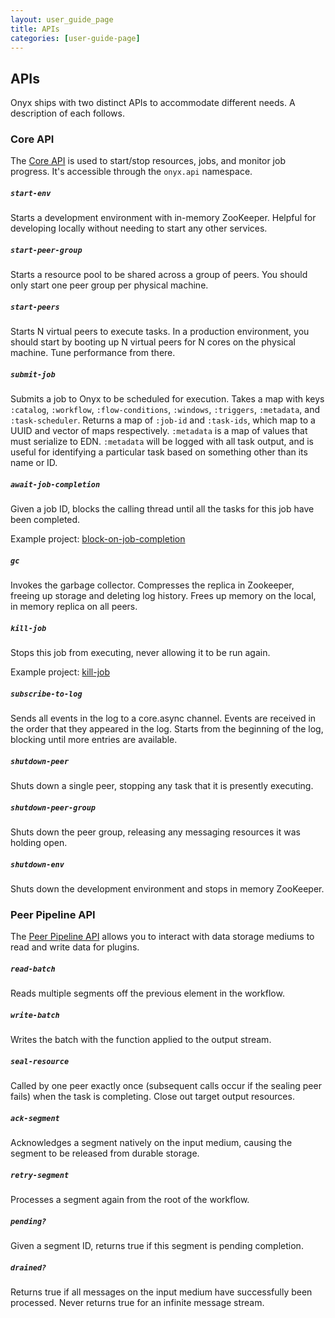 ```yaml
---
layout: user_guide_page
title: APIs
categories: [user-guide-page]
---
```


## APIs

Onyx ships with two distinct APIs to accommodate different needs. A description of each follows.

### Core API

The [Core API](https://github.com/onyx-platform/onyx/blob/0.6.x/src/onyx/api.clj) is used to start/stop resources, jobs, and monitor job progress. It's accessible through the `onyx.api` namespace.

##### `start-env`

Starts a development environment with in-memory ZooKeeper. Helpful for developing locally without needing to start any other services.

##### `start-peer-group`

Starts a resource pool to be shared across a group of peers. You should only start one peer group per physical machine.

##### `start-peers`

Starts N virtual peers to execute tasks. In a production environment, you should start by booting up N virtual peers for N cores on the physical machine. Tune performance from there.

##### `submit-job`

Submits a job to Onyx to be scheduled for execution. Takes a map with keys `:catalog`, `:workflow`, `:flow-conditions`, `:windows`, `:triggers`, `:metadata`, and `:task-scheduler`. Returns a map of `:job-id` and `:task-ids`, which map to a UUID and vector of maps respectively. `:metadata` is a map of values that must serialize to EDN. `:metadata` will be logged with all task output, and is useful for identifying a particular task based on something other than its name or ID.

##### `await-job-completion`

Given a job ID, blocks the calling thread until all the tasks for this job have been completed.

Example project: [block-on-job-completion](https://github.com/onyx-platform/onyx-examples/tree/0.9.x/block-on-job-completion)

##### `gc`

Invokes the garbage collector. Compresses the replica in Zookeeper, freeing up storage and deleting log history. Frees up memory on the local, in memory replica on all peers.

##### `kill-job`

Stops this job from executing, never allowing it to be run again.

Example project: [kill-job](https://github.com/onyx-platform/onyx-examples/tree/0.9.x/kill-job)

##### `subscribe-to-log`

Sends all events in the log to a core.async channel. Events are received in the order that they appeared in the log. Starts from the beginning of the log, blocking until more entries are available.

##### `shutdown-peer`

Shuts down a single peer, stopping any task that it is presently executing.

##### `shutdown-peer-group`

Shuts down the peer group, releasing any messaging resources it was holding open.

##### `shutdown-env`

Shuts down the development environment and stops in memory ZooKeeper.

### Peer Pipeline API

The [Peer Pipeline API](https://github.com/onyx-platform/onyx/blob/0.6.x/src/onyx/peer/pipeline_extensions.clj) allows you to interact with data storage mediums to read and write data for plugins.

##### `read-batch`

Reads multiple segments off the previous element in the workflow.

##### `write-batch`

Writes the batch with the function applied to the output stream.

##### `seal-resource`

Called by one peer exactly once (subsequent calls occur if the sealing peer fails) when the task is completing. Close out target output resources.

##### `ack-segment`

Acknowledges a segment natively on the input medium, causing the segment to be released from durable storage.

##### `retry-segment`

Processes a segment again from the root of the workflow.

##### `pending?`

Given a segment ID, returns true if this segment is pending completion.

##### `drained?`

Returns true if all messages on the input medium have successfully been processed. Never returns true for an infinite message stream.
